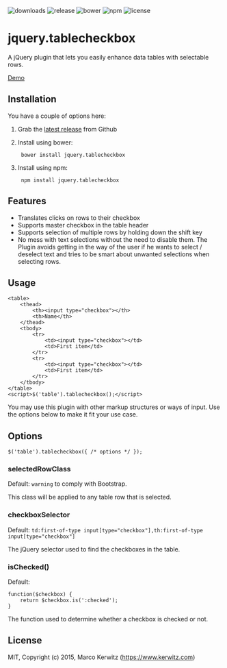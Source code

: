 ![downloads](https://img.shields.io/npm/dm/jquery.tablecheckbox.svg)
![release](https://img.shields.io/github/release/kerwitz/jquery.tablecheckbox.svg)
![bower](https://img.shields.io/bower/v/jquery.tablecheckbox.svg)
![npm](https://img.shields.io/npm/v/jquery.tablecheckbox.svg)
![license](https://img.shields.io/github/license/kerwitz/jquery.tablecheckbox.svg)

# jquery.tablecheckbox
A jQuery plugin that lets you easily enhance data tables with selectable rows.

[Demo](http://kerwitz.github.io/jquery.tablecheckbox)

## Installation
You have a couple of options here:

  1. Grab the [latest release](https://github.com/kerwitz/jquery.tablecheckbox/releases/latest) from Github
  2. Install using bower:

          bower install jquery.tablecheckbox
  3. Install using npm:

          npm install jquery.tablecheckbox

## Features

- Translates clicks on rows to their checkbox
- Supports master checkbox in the table header
- Supports selection of multiple rows by holding down the shift key
- No mess with text selections without the need to disable them.
  The Plugin avoids getting in the way of the user if he wants to select / deselect text and tries to be smart about unwanted selections when selecting rows.

## Usage

    <table>
        <thead>
            <th><input type="checkbox"></th>
            <th>Name</th>
        </thead>
        <tbody>
            <tr>
                <td><input type="checkbox"></td>  
                <td>First item</td>
            </tr>
            <tr>
                <td><input type="checkbox"></td>  
                <td>First item</td>
            </tr>
        </tbody>
    </table>
    <script>$('table').tablecheckbox();</script>

You may use this plugin with other markup structures or ways of input.
Use the options below to make it fit your use case.



## Options

    $('table').tablecheckbox({ /* options */ });

### selectedRowClass

Default: `warning` to comply with Bootstrap.

This class will be applied to any table row that is selected.

### checkboxSelector

Default: `td:first-of-type input[type="checkbox"],th:first-of-type input[type="checkbox"]`

The jQuery selector used to find the checkboxes in the table.

### isChecked()

Default:

    function($checkbox) {
        return $checkbox.is(':checked');
    }

The function used to determine whether a checkbox is checked or not.

## License
MIT, Copyright (c) 2015, Marco Kerwitz (https://www.kerwitz.com)
